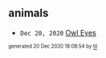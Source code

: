 ## animals


* <code>Dec 20, 2020</code> [Owl Eyes](2020-12-20T18-05-11-owl-eyes.md)

<sup><sub>generated 20 Dec 2020 18:08:54 by <a href='https://github.com/senorprogrammer/til'>til</a></sub></sup>
